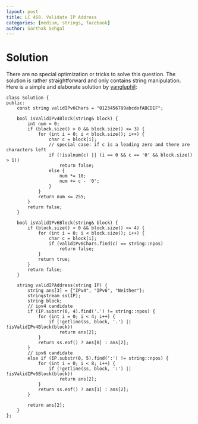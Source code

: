 ```yaml
---
layout: post
title: LC 468. Validate IP Address
categories: [medium, strings, facebook]
author: Sarthak Sehgal
---
```

# Solution
There are no special optimization or tricks to solve this question. The solution is rather straightforward and only contains string manipulation. Here is a simple and elaborate solution by [yangluphil](https://leetcode.com/problems/validate-ip-address/discuss/95565/C%2B%2B-solution-straightforward-string-processing):
```
class Solution {
public:
    const string validIPv6Chars = "0123456789abcdefABCDEF";
    
    bool isValidIPv4Block(string& block) {
    	int num = 0;
    	if (block.size() > 0 && block.size() <= 3) {
    	    for (int i = 0; i < block.size(); i++) {
    	        char c = block[i];
    	        // special case: if c is a leading zero and there are characters left
    	        if (!isalnum(c) || (i == 0 && c == '0' && block.size() > 1))
    		        return false;
    	        else {
                    num *= 10;
    		        num += c - '0';
    	        }
    	    }
    	    return num <= 255;
    	}
    	return false;
    }
    
    bool isValidIPv6Block(string& block) {
    	if (block.size() > 0 && block.size() <= 4) {
    	    for (int i = 0; i < block.size(); i++) {
    	        char c = block[i];
    	        if (validIPv6Chars.find(c) == string::npos)
    	    	    return false;
    	    }
    	    return true;
    	}
    	return false;
    }
    
    string validIPAddress(string IP) {
    	string ans[3] = {"IPv4", "IPv6", "Neither"};
    	stringstream ss(IP);
    	string block;
    	// ipv4 candidate
    	if (IP.substr(0, 4).find('.') != string::npos) {
    	    for (int i = 0; i < 4; i++) {
    		    if (!getline(ss, block, '.') || !isValidIPv4Block(block))
    	   	        return ans[2];
    	    }
    	    return ss.eof() ? ans[0] : ans[2];
    	}
    	// ipv6 candidate
    	else if (IP.substr(0, 5).find(':') != string::npos) {
    	    for (int i = 0; i < 8; i++) {
    		    if (!getline(ss, block, ':') || !isValidIPv6Block(block))
    		        return ans[2];
    	    }
    	    return ss.eof() ? ans[1] : ans[2];
    	}
    
    	return ans[2];
    }
};
```